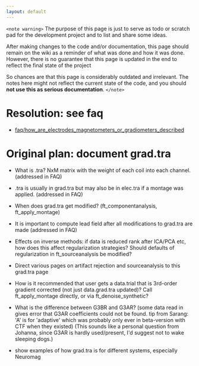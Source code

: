 ```yaml
---
layout: default
---
```


 `<note warning>`
The purpose of this page is just to serve as todo or scratch pad for the development project and to list and share some ideas. 

After making changes to the code and/or documentation, this page should remain on the wiki as a reminder of what was done and how it was done. However, there is no guarantee that this page is updated in the end to reflect the final state of the project

So chances are that this page is considerably outdated and irrelevant. The notes here might not reflect the current state of the code, and you should **not use this as serious documentation**.
`</note>`

# Resolution: see faq

*  [faq/how_are_electrodes_magnetometers_or_gradiometers_described](/faq/how_are_electrodes_magnetometers_or_gradiometers_described)

# Original plan: document grad.tra

*  What is .tra?   NxM matrix with the weight of each coil into each channel.  (addressed in FAQ)

*  .tra is usually in grad.tra but may also be in elec.tra if a montage was applied. (addressed in FAQ)

*  When does grad.tra get modified? (ft_componentanalysis, ft_apply_montage)

*  It is important to compute lead field after all modifications to grad.tra are made (addressed in FAQ)

*  Effects on inverse methods: if data is reduced rank after ICA/PCA etc, how does this affect regularization strategies?  Should defaults of regularization in ft_sourceanalysis be modified?

*  Direct various pages on artifact rejection and sourceanalysis to this grad.tra page

*  How is it recommended that user gets a data.trial that is 3rd-order gradient corrected (not just data.grad.tra updated)?  Call ft_apply_montage directly, or via ft_denoise_synthetic?  

*  What is the difference between G3BR and G3AR?  (some data read in gives error that G3AR coefficients could not be found.  tip from Sarang: 'A' is for 'adaptive' which was probably only ever in beta-version with CTF when they existed) (This sounds like a personal question from Johanna, since G3AR is hardly used/present, I'd suggest not to wake sleeping dogs.) 

*  show examples of how grad.tra is for different systems, especially Neuromag



